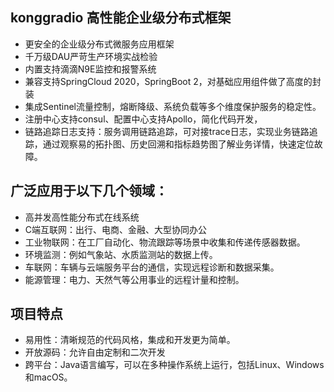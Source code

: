 

## konggradio 高性能企业级分布式框架
* 更安全的企业级分布式微服务应用框架
* 千万级DAU严苛生产环境实战检验
* 内置支持滴滴N9E监控和报警系统
* 兼容支持SpringCloud 2020，SpringBoot 2，对基础应用组件做了高度的封装
* 集成Sentinel流量控制，熔断降级、系统负载等多个维度保护服务的稳定性。
* 注册中心支持consul、配置中心支持Apollo，简化代码开发，
* 链路追踪日志支持：服务调用链路追踪，可对接trace日志，实现业务链路追踪，通过观察易的拓扑图、历史回溯和指标趋势图了解业务详情，快速定位故障。

## 广泛应用于以下几个领域：
* 高并发高性能分布式在线系统
* C端互联网：出行、电商、金融、大型协同办公
* 工业物联网：在工厂自动化、物流跟踪等场景中收集和传递传感器数据。
* 环境监测：例如气象站、水质监测站的数据上传。
* 车联网：车辆与云端服务平台的通信，实现远程诊断和数据采集。
* 能源管理：电力、天然气等公用事业的远程计量和控制。

## 项目特点
* 易用性：清晰规范的代码风格，集成和开发更为简单。
* 开放源码：允许自由定制和二次开发
* 跨平台：Java语言编写，可以在多种操作系统上运行，包括Linux、Windows和macOS。
